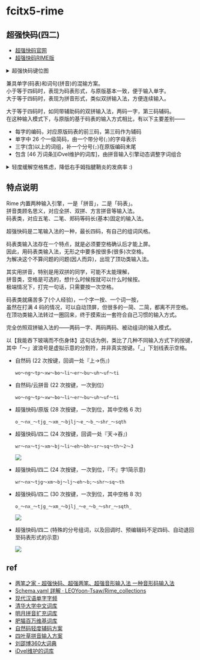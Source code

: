 # fcitx5-rime

## 超强快码(四二)

- [超强快码官网](http://fds8866.ysepan.com/)
- [超强快码RIME版](https://github.com/whjiang/cqeb)

<details><summary>超强快码键位图</summary>

![](https://du1ab.one/images/2022/chao_qiang_kuai_ma_kb.png)

![](https://du1ab.one/images/2022/chao_qiang_kuai_ma_ref.png)
</details>

兼具单字(码表)和词句(拼音)的混输方案。  
小于等于四码时，表现为码表形式，与原版基本一致，便于输入单字。  
大于等于四码时，表现为拼音形式，类似双拼输入法，方便连续输入。  

大于等于四码时，如同带辅助码的双拼输入法，两码一字，第三码辅码。  
在这种输入模式下，与原版的基于码表的输入方式相比，有以下主要差别——

  - 每字的编码，对应原版码表的前三码，第三码作为辅码
  - 单字中 26 个一级简码，由一个带分号(`;`)的字母表示
  - 三字(含)以上的词组，补一个分号(`;`)在原版编码末尾
  - 包含 [46 万词条][iDvel维护的词库]，由拼音输入引擎动态调整字词组合

<details><summary>轻度缓解空格焦虑，降低右手姆指腱鞘炎的发病率 :)</summary>

![](https://du1ab.one/images/2022/finkelstein_test.png)
</details>

## 特点说明

Rime 内置两种输入引擎，一是「拼音」，二是「码表」。  
拼音类顾名思义，对应全拼、双拼、方言拼音等输入法。  
码表类，对应五笔、二笔、郑码等码长(基本)固定的输入法。

超强快码是二笔输入法的一种，最长四码，有自己的组词风格。

码表类输入法存在一个特点，就是必须要空格确认后才能上屏。  
因此，用码表类输入法，无形之中要多按很多(很多)次空格。  
为解决这个不算问题的问题(因人而异)，出现了顶功类输入法。

其实用拼音，特别是用双拼的同学，可能不太能理解，  
拼音类，空格是可选的，想什么时候按就可以什么时候按。  
极端情况下，打完一句话，只需要按一次空格。

码表类就痛苦多了(个人经验)，一个字一按、一个词一按，  
虽然在打满 4 码的情况，可以自动顶屏，但很多的一简、二简，都离不开空格。  
在顶功类输入法转过一圈回来，终于摸索出一套符合自己习惯的输入方式。

完全仿照双拼输入法的——两码一字、两码两码、被动组词的输入模式。

以【我能吞下玻璃而不伤身体】这句话为例，类比了几种不同输入方式下的按键，  
其中「～」波浪号是虚拟示意的分割符，并非真实按键。「_」下划线表示空格。

- 自然码 (22 次按键，回调一处『上->伤』)

  `wo～ng～tp～xw～bo～li～er～bu～uh～uf～ti`

- 自然码/云拼音 (22 次按键，一次到位)

  `wo～ng～tp～xw～bo～li～er～bu～uh～uf～ti`

- 超强快码/原版 (28 次按键，一次到位，其中空格 6 次)

  `o_～nx_～tjg_～xm_～bjlj～e_～b_～shr_～sqth`

- 超强快码/四二 (24 次按键，回调一处『天->吞』)

  `wr～nx～tj～xm～bj～li～eh～bh～sr～sq～th～2～3`

    ![](https://www.du1ab.one/images/2022/cqkm_42-1.gif)

- 超强快码/四二 (24 次按键，一次到位，『不』字1简示意)

  `wr～nx～tjg～xm～bj～lj～eh～b;～shr～sq～th`

- 超强快码/四二 (30 次按键，一次到位，其中空格 8 次)

  `o_～nx_～tjg_～xm_～bjlj_～e_～b_～shr_～sqth_`

    ![](https://www.du1ab.one/images/2022/cqkm_42-2.gif)

- 超强快码/四二 (特殊的分号组词，以及回调时、预编辑码不足四码、自动退回至码表形式的示意)

    ![](https://www.du1ab.one/images/2022/cqkm_42-3.gif)

## ref

- [两笔之家 - 超强快码、超强两笔、超强音形输入法 一种音形码输入法](https://liangbi.gitee.io/)
- [Schema.yaml 詳解 · LEOYoon-Tsaw/Rime_collections](https://github.com/LEOYoon-Tsaw/Rime_collections/blob/master/Rime_description.md)
- [现代汉语单字字频](https://lingua.mtsu.edu/chinese-computing/statistics/char/list.php?Which=MO)
- [清华大学中文词库](https://github.com/thunlp/THUOCL)
- [明月拼音扩充词库](https://github.com/rime-aca/dictionaries)
- [肥猫百万维基词库](https://github.com/felixonmars/fcitx5-pinyin-zhwiki)
- [自然码轻度辅码方案](https://github.com/bigshans/rime-zrm)
- [四叶草拼音输入方案](https://github.com/fkxxyz/rime-cloverpinyin)
- [刘邵博360大词典](https://github.com/fkxxyz/chinese-dictionary-3.6million)
- [iDvel维护的词库](https://github.com/iDvel/rime-ice)

